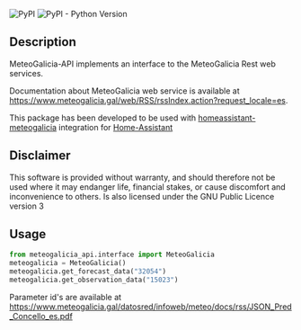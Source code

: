 
![PyPI](https://img.shields.io/pypi/v/MeteoGalicia-API)
![PyPI - Python Version](https://img.shields.io/pypi/pyversions/MeteoGalicia-API)

Description
-----------

MeteoGalicia-API implements an interface to the MeteoGalicia Rest web services.

Documentation about MeteoGalicia web service is available at https://www.meteogalicia.gal/web/RSS/rssIndex.action?request_locale=es.

This package has been developed to be used with  [homeassistant-meteogalicia](https://github.com/Danieldiazi/homeassistant-meteogalicia)  integration for [Home-Assistant](https://home-assistant.io/)

Disclaimer
----------

This software is provided without warranty, and should therefore not be used where it may endanger life, financial stakes, or cause discomfort and inconvenience to others. Is also licensed under the GNU Public Licence version 3

Usage
-----

```python
from meteogalicia_api.interface import MeteoGalicia
meteogalicia = MeteoGalicia()
meteogalicia.get_forecast_data("32054")
meteogalicia.get_observation_data("15023")
```

Parameter id's are available at https://www.meteogalicia.gal/datosred/infoweb/meteo/docs/rss/JSON_Pred_Concello_es.pdf 
